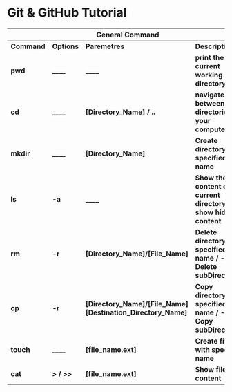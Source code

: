 # Git & GitHub Tutorial


<table>
	<thead>
		<th colspan=4>General Command</th>
	</thead>
	<tbody>
		<tr>
			<td><strong>Command</strong></td>
			<td><strong>Options</strong></td>
			<td><strong>Paremetres</strong></td>
			<td><strong>Description</strong></td>
		</tr>
		<tr>
			<td><strong>pwd</strong></td>
			<td><strong>____</strong></td>
			<td><strong>____</strong></td>
			<td><strong>print the current working directory</strong></td>
		</tr>
		<tr>
			<td><strong>cd</strong></td>
			<td><strong>____</strong></td>
			<td><strong>[Directory_Name] / ..</strong></td>
			<td><strong>navigate between directories on your computer</strong></td>
		</tr>
		<tr>
			<td><strong>mkdir</strong></td>
			<td><strong>____</strong></td>
			<td><strong>[Directory_Name]</strong></td>
			<td><strong>Create directory with specified name</strong></td>
		</tr>
		<tr>
			<td><strong>ls</strong></td>
			<td><strong>-a</strong></td>
			<td><strong>____</strong></td>
			<td><strong>Show the content of the current directory / -a : show hidden content</strong></td>
		</tr>
		<tr>
			<td><strong>rm</strong></td>
			<td><strong>-r</strong></td>
			<td><strong>[Directory_Name]/[File_Name]</strong></td>
			<td><strong>Delete directory with specified name / -r Delete subDirectories</strong></td>
		</tr>
		<tr>
			<td><strong>cp</strong></td>
			<td><strong>-r</strong></td>
			<td><strong>[Directory_Name]/[File_Name]  [Destination_Directory_Name]</strong></td>
			<td><strong>Copy directory with specified name / -r Copy subDirectories</strong></td>
		</tr>
		<tr>
			<td><strong>touch</strong></td>
			<td><strong>____</strong></td>
			<td><strong>[file_name.ext]</strong></td>
			<td><strong>Create file with specified name</strong></td>
		</tr>
		<tr>
			<td><strong>cat</strong></td>
			<td><strong>&gt / &gt&gt</strong></td>
			<td><strong>[file_name.ext]</strong></td>
			<td><strong>Show file content</strong></td>
		</tr>	
	</tbody>
</table>
